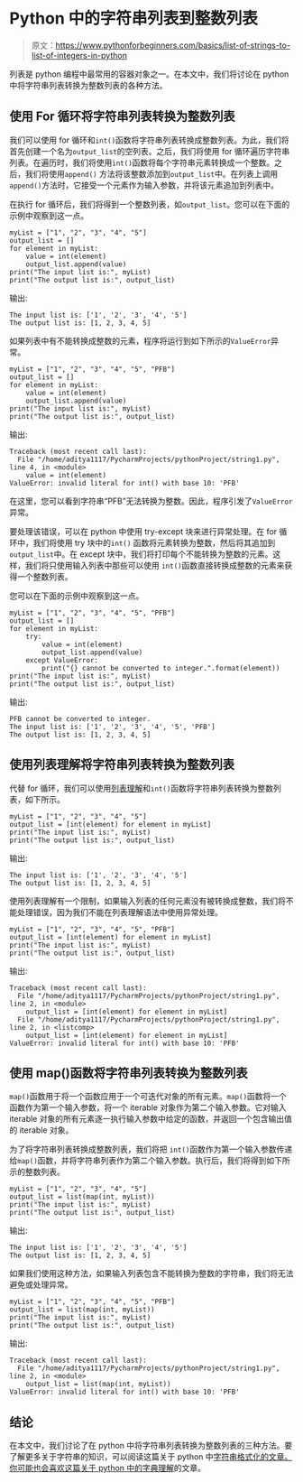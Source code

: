 # Python 中的字符串列表到整数列表

> 原文：<https://www.pythonforbeginners.com/basics/list-of-strings-to-list-of-integers-in-python>

列表是 python 编程中最常用的容器对象之一。在本文中，我们将讨论在 python 中将字符串列表转换为整数列表的各种方法。

## 使用 For 循环将字符串列表转换为整数列表

我们可以使用 for 循环和`int()`函数将字符串列表转换成整数列表。为此，我们将首先创建一个名为`output_list`的空列表。之后，我们将使用 for 循环遍历字符串列表。在遍历时，我们将使用`int()`函数将每个字符串元素转换成一个整数。之后，我们将使用`append()` 方法将该整数添加到`output_list`中。在列表上调用`append()`方法时，它接受一个元素作为输入参数，并将该元素追加到列表中。

在执行 for 循环后，我们将得到一个整数列表，如`output_list`。您可以在下面的示例中观察到这一点。

```
myList = ["1", "2", "3", "4", "5"]
output_list = []
for element in myList:
    value = int(element)
    output_list.append(value)
print("The input list is:", myList)
print("The output list is:", output_list)
```

输出:

```
The input list is: ['1', '2', '3', '4', '5']
The output list is: [1, 2, 3, 4, 5]
```

如果列表中有不能转换成整数的元素，程序将运行到如下所示的`ValueError`异常。

```
myList = ["1", "2", "3", "4", "5", "PFB"]
output_list = []
for element in myList:
    value = int(element)
    output_list.append(value)
print("The input list is:", myList)
print("The output list is:", output_list) 
```

输出:

```
Traceback (most recent call last):
  File "/home/aditya1117/PycharmProjects/pythonProject/string1.py", line 4, in <module>
    value = int(element)
ValueError: invalid literal for int() with base 10: 'PFB'
```

在这里，您可以看到字符串“PFB”无法转换为整数。因此，程序引发了`ValueError`异常。

要处理该错误，可以在 python 中使用 try-except 块来进行异常处理。在 for 循环中，我们将使用 try 块中的`int()` 函数将元素转换为整数，然后将其追加到`output_list`中。在 except 块中，我们将打印每个不能转换为整数的元素。这样，我们将只使用输入列表中那些可以使用 `int()`函数直接转换成整数的元素来获得一个整数列表。

您可以在下面的示例中观察到这一点。

```
myList = ["1", "2", "3", "4", "5", "PFB"]
output_list = []
for element in myList:
    try:
        value = int(element)
        output_list.append(value)
    except ValueError:
        print("{} cannot be converted to integer.".format(element))
print("The input list is:", myList)
print("The output list is:", output_list)
```

输出:

```
PFB cannot be converted to integer.
The input list is: ['1', '2', '3', '4', '5', 'PFB']
The output list is: [1, 2, 3, 4, 5]
```

## 使用列表理解将字符串列表转换为整数列表

代替 for 循环，我们可以使用[列表理解](https://www.pythonforbeginners.com/basics/list-comprehensions-in-python)和`int()`函数将字符串列表转换为整数列表，如下所示。

```
myList = ["1", "2", "3", "4", "5"]
output_list = [int(element) for element in myList]
print("The input list is:", myList)
print("The output list is:", output_list)
```

输出:

```
The input list is: ['1', '2', '3', '4', '5']
The output list is: [1, 2, 3, 4, 5]
```

使用列表理解有一个限制，如果输入列表的任何元素没有被转换成整数，我们将不能处理错误，因为我们不能在列表理解语法中使用异常处理。

```
myList = ["1", "2", "3", "4", "5", "PFB"]
output_list = [int(element) for element in myList]
print("The input list is:", myList)
print("The output list is:", output_list)
```

输出:

```
Traceback (most recent call last):
  File "/home/aditya1117/PycharmProjects/pythonProject/string1.py", line 2, in <module>
    output_list = [int(element) for element in myList]
  File "/home/aditya1117/PycharmProjects/pythonProject/string1.py", line 2, in <listcomp>
    output_list = [int(element) for element in myList]
ValueError: invalid literal for int() with base 10: 'PFB' 
```

## 使用 map()函数将字符串列表转换为整数列表

`map()`函数用于将一个函数应用于一个可迭代对象的所有元素。`map()`函数将一个函数作为第一个输入参数，将一个 iterable 对象作为第二个输入参数。它对输入 iterable 对象的所有元素逐一执行输入参数中给定的函数，并返回一个包含输出值的 iterable 对象。

为了将字符串列表转换成整数列表，我们将把 `int()`函数作为第一个输入参数传递给`map()`函数，并将字符串列表作为第二个输入参数。执行后，我们将得到如下所示的整数列表。

```
myList = ["1", "2", "3", "4", "5"]
output_list = list(map(int, myList))
print("The input list is:", myList)
print("The output list is:", output_list)
```

输出:

```
The input list is: ['1', '2', '3', '4', '5']
The output list is: [1, 2, 3, 4, 5]
```

如果我们使用这种方法，如果输入列表包含不能转换为整数的字符串，我们将无法避免或处理异常。

```
myList = ["1", "2", "3", "4", "5", "PFB"]
output_list = list(map(int, myList))
print("The input list is:", myList)
print("The output list is:", output_list)
```

输出:

```
Traceback (most recent call last):
  File "/home/aditya1117/PycharmProjects/pythonProject/string1.py", line 2, in <module>
    output_list = list(map(int, myList))
ValueError: invalid literal for int() with base 10: 'PFB'
```

## 结论

在本文中，我们讨论了在 python 中将字符串列表转换为整数列表的三种方法。要了解更多关于字符串的知识，可以阅读这篇关于 python 中[字符串格式化的文章。你可能也会喜欢这篇关于 python 中的](https://www.pythonforbeginners.com/basics/strings-formatting)[字典理解](https://www.pythonforbeginners.com/dictionary/dictionary-comprehension-in-python)的文章。